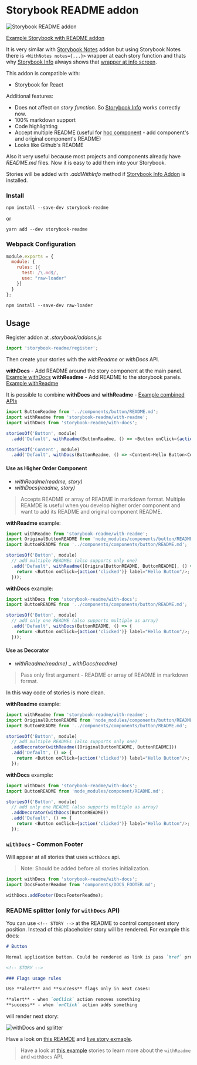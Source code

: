 # Storybook README addon

![Storybook README addon](https://tuchk4.tinytake.com/media/6074cc?filename=1507031891423_03-10-2017-14-58-09.png&sub_type=thumbnail_preview&type=attachment&width=700&height=542&_felix_session_id=53f589ad3ebd6ae15ad9850b6bb20044&salt=MjAwMDAyNF82MzIxMzU2)

[Example Storybook with README addon](https://tuchk4.github.io/storybook-readme/)

It is very similar with [Storybook Notes](https://github.com/storybooks/storybook/tree/master/addons/notes) addon but using Storybook Notes there is `<WithNotes notes={...}>` wrapper at each story function and thats why [Storybook Info](https://github.com/storybooks/storybook/tree/master/addons/info) always shows that [wrapper at info screen](http://take.ms/95YnX).

This addon is compatible with:
- Storybook for React

Additional features:

* Does not affect on *story function*. So [Storybook Info](https://github.com/storybooks/storybook/tree/master/addons/info) works correctly now.
* 100% markdown support
* Code highlighting
* Accept multiple README (useful for [hoc component](https://medium.com/@franleplant/react-higher-order-components-in-depth-cf9032ee6c3e) - add component's and original component's README)
* Looks like Github's README

Also it very useful because most projects and components already have *README.md* files. Now it is easy to add them into your Storybook.

Stories will be added with *.addWithInfo* method if [Storybook Info Addon](https://github.com/storybooks/storybook/tree/master/addons/info) is installed.

### Install

`npm install --save-dev storybook-readme`

or

`yarn add --dev storybook-readme`

### Webpack Configuration

```js
module.exports = {
  module: {
    rules: [{
      test: /\.md$/,
      use: "raw-loader"
    }]
  }
};
```

`npm install --save-dev raw-loader`

## Usage

Register addon at *.storybook/addons.js*

```js
import 'storybook-readme/register';
```

Then create your stories with the *withReadme* or *withDocs* API.

**withDocs** - Add README around the story component at the main panel. [Example withDocs](https://tuchk4.github.io/storybook-readme/?selectedKind=Header&selectedStory=Default&downPanel=REACT_STORYBOOK%2Freadme%2Fpanel)
**withReadme** - Add README to the storybook panels. [Example withReadme](https://tuchk4.github.io/storybook-readme/?selectedKind=Content&selectedStory=Default&downPanel=REACT_STORYBOOK%2Freadme%2Fpanel)

It is possible to combine **withDocs** and **withReadme** - [Example combined APIs](https://tuchk4.github.io/storybook-readme/?selectedKind=Button&selectedStory=Default&downPanel=REACT_STORYBOOK%2Freadme%2Fpanel)

```js
import ButtonReadme from '../components/button/README.md';
import withReadme from 'storybook-readme/with-readme';
import withDocs from 'storybook-readme/with-docs';

storiesOf('Button', module)
  .add('Default', withReadme(ButtonReadme, () => <Button onClick={action('clicked')} label="Hello Button"/>))

storiesOf('Content', module)
  .add('Default', withDocs(ButtonReadme, () => <Content>Hello Button<Content/>))
```

#### Use as Higher Order Component

- *withReadme(readme, story)*
- *withDocs(readme, story)*

> Accepts README or array of README in markdown format.
> Multiple REAMDE is useful when you develop higher order component and want to add its README and original component README.

**withReadme** example:
```js
import withReadme from 'storybook-readme/with-readme';
import OriginalButtonREADME from 'node_modules/components/button/README.md';
import ButtonREADME from '../components/components/button/README.md';

storiesOf('Button', module)
  // add multiple READMEs (also supports only one)
  .add('Default', withReadme([OriginalButtonREADME, ButtonREADME], () => {
    return <Button onClick={action('clicked')} label="Hello Button"/>;
  }));
```

**withDocs** example:
```js
import withDocs from 'storybook-readme/with-docs';
import ButtonREADME from '../components/components/button/README.md';

storiesOf('Button', module)
  // add only one README (also supports multiple as array)
  .add('Default', withDocs(ButtonREADME, () => {
    return <Button onClick={action('clicked')} label="Hello Button"/>;
  }));
```

#### Use as Decorator

- *withReadme(readme)*
_ *withDocs(readme)*

> Pass only first argument - README or array of README in markdown format.

In this way code of stories is more clean.

**withReadme** example:
```js
import withReadme from 'storybook-readme/with-readme';
import OriginalButtonREADME from 'node_modules/components/button/README.md';
import ButtonREADME from '../components/components/button/README.md';

storiesOf('Button', module)
  // add multiple READMEs (also supports only one)
  .addDecorator(withReadme([OriginalButtonREADME, ButtonREADME]))
  .add('Default', () => {
    return <Button onClick={action('clicked')} label="Hello Button"/>;
  });
```

**withDocs** example:
```js
import withDocs from 'storybook-readme/with-docs';
import ButtonREADME from 'node_modules/component/README.md';

storiesOf('Button', module)
  // add only one README (also supports multiple as array)
  .addDecorator(withDocs(ButtonREADME))
  .add('Default', () => {
    return <Button onClick={action('clicked')} label="Hello Button"/>;
  });
```



### `withDocs` - Common Footer

Will appear at all stories that uses `withDocs` api.

> Note: Should be added before all stories initialization.

```js
import withDocs from 'storybook-readme/with-docs';
import DocsFooterReadme from 'components/DOCS_FOOTER.md';

withDocs.addFooter(DocsFooterReadme);
```

### README splitter (only for `withDocs` API)

You can use `<!-- STORY -->` at the README to control component story position.
Instead of this placeholder story will be rendered. For example this docs:

```md
# Button

Normal application button. Could be rendered as link is pass `href` prop.

<!-- STORY -->

### Flags usage rules

Use **alert** and **success** flags only in next cases:

**alert** - when `onClick` action removes something
**success** - when `onClick` action adds something
```

will render next story:

![withDocs and splitter](https://tuchk4.tinytake.com/media/6074bf?filename=1507031753381_03-10-2017-14-55-51.png&sub_type=thumbnail_preview&type=attachment&width=700&height=422&_felix_session_id=53f589ad3ebd6ae15ad9850b6bb20044&salt=MjAwMDAxMV82MzIxMzQz)

Have a look on [this REAMDE](example/components/button/DOCS.md) and [live story exmaple](https://tuchk4.github.io/storybook-readme/?selectedKind=Button&selectedStory=Default&downPanel=REACT_STORYBOOK%2Freadme%2Fpanel).

> Have a look at [this example](example/stories/index.js) stories to learn more about the `withReadme` and `withDocs` API.
